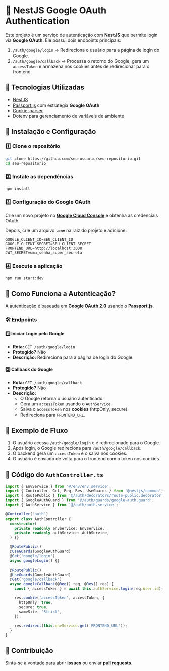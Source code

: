 # 🚀 NestJS Google OAuth Authentication

Este projeto é um serviço de autenticação com **NestJS** que permite login via **Google OAuth**. Ele possui dois endpoints principais:

1. `/auth/google/login` → Redireciona o usuário para a página de login do Google.
2. `/auth/google/callback` → Processa o retorno do Google, gera um `accessToken` e armazena nos cookies antes de redirecionar para o frontend.

## 📌 Tecnologias Utilizadas

- [NestJS](https://nestjs.com/)
- [Passport.js](http://www.passportjs.org/) com estratégia **Google OAuth**
- [Cookie-parser](https://www.npmjs.com/package/cookie-parser)
- Dotenv para gerenciamento de variáveis de ambiente

## 📂 Instalação e Configuração

### 1️⃣ Clone o repositório

```sh
git clone https://github.com/seu-usuario/seu-repositorio.git
cd seu-repositorio
```

### 2️⃣ Instale as dependências

```sh
npm install
```

### 3️⃣ Configuração do Google OAuth

Crie um novo projeto no **[Google Cloud Console](https://console.cloud.google.com/)** e obtenha as credenciais OAuth.

Depois, crie um arquivo **`.env`** na raiz do projeto e adicione:

```env
GOOGLE_CLIENT_ID=SEU_CLIENT_ID
GOOGLE_CLIENT_SECRET=SEU_CLIENT_SECRET
FRONTEND_URL=http://localhost:3000
JWT_SECRET=uma_senha_super_secreta
```

### 4️⃣ Execute a aplicação

```sh
npm run start:dev
```

## 🔐 Como Funciona a Autenticação?

A autenticação é baseada em **Google OAuth 2.0** usando o **Passport.js**.

### 🛠️ Endpoints

#### 1️⃣ **Iniciar Login pelo Google**
- **Rota:** `GET /auth/google/login`
- **Protegido?** Não
- **Descrição:** Redireciona para a página de login do Google.

#### 2️⃣ **Callback do Google**
- **Rota:** `GET /auth/google/callback`
- **Protegido?** Não
- **Descrição:**  
  - O Google retorna o usuário autenticado.
  - Gera um `accessToken` usando o `AuthService`.
  - Salva o `accessToken` nos **cookies** (httpOnly, secure).
  - Redireciona para `FRONTEND_URL`.

## 🔄 Exemplo de Fluxo

1. O usuário acessa `/auth/google/login` e é redirecionado para o Google.
2. Após login, o Google redireciona para `/auth/google/callback`.
3. O backend gera um `accessToken` e o salva nos cookies.
4. O usuário é enviado de volta para o frontend com o token nos cookies.

## 📜 Código do `AuthController.ts`

```typescript
import { EnvService } from '@/env/env.service';
import { Controller, Get, Req, Res, UseGuards } from '@nestjs/common';
import { RoutePublic } from '@/auth/decorators/route-public.decorator';
import { GoogleAuthGuard } from '@/auth/guards/google-auth.guard';
import { AuthService } from '@/auth/auth.service';

@Controller('auth')
export class AuthController {
  constructor(
    private readonly envService: EnvService,
    private readonly authService: AuthService,
  ) {}

  @RoutePublic()
  @UseGuards(GoogleAuthGuard)
  @Get('google/login')
  async googleLogin() {}

  @RoutePublic()
  @UseGuards(GoogleAuthGuard)
  @Get('google/callback')
  async googleCallback(@Req() req, @Res() res) {
    const { accessToken } = await this.authService.login(req.user.id);

    res.cookie('accessToken', accessToken, {
      httpOnly: true,
      secure: true,
      sameSite: 'Strict',
    });

    res.redirect(this.envService.get('FRONTEND_URL'));
  }
}
```

## 🎯 Contribuição

Sinta-se à vontade para abrir **issues** ou enviar **pull requests**.
